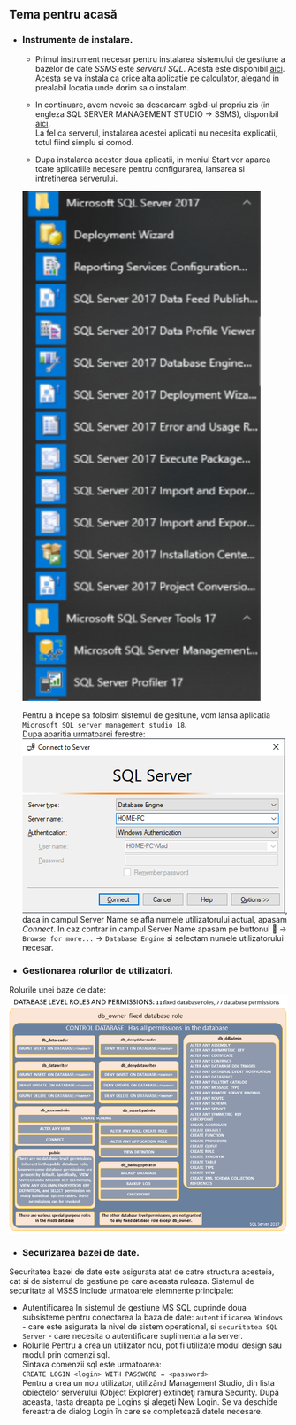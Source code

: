 
## Tema pentru acasă

* ### Instrumente de instalare.  
  - Primul instrument necesar pentru instalarea sistemului de gestiune a bazelor de date *SSMS* este *serverul SQL*. Acesta este disponibil [aici](https://www.microsoft.com/en-us/sql-server/sql-server-downloads).  
  Acesta se va instala ca orice alta aplicatie pe calculator, alegand in prealabil locatia unde dorim sa o instalam.
  
  - In continuare, avem nevoie sa descarcam sgbd-ul propriu zis (in engleza SQL SERVER MANAGEMENT STUDIO -> SSMS), disponibil [aici](https://docs.microsoft.com/en-us/sql/ssms/download-sql-server-management-studio-ssms?view=sql-server-ver15&viewFallbackFrom=sql-server-2019).  
  La fel ca serverul, instalarea acestei aplicatii nu necesita explicatii, totul fiind simplu si comod.  
  
  - Dupa instalarea acestor doua aplicatii, in meniul Start vor aparea toate aplicatiile necesare pentru configurarea, lansarea si intretinerea serverului.
    
   ![Context Menu](/images/aplicatii_sgbd.png) 
   
   Pentru a incepe sa folosim sistemul de gesitune, vom lansa aplicatia  `Microsoft SQL server management studio 18`.  
   Dupa aparitia urmatoarei ferestre:  
   ![Connection window](/images/connection_window.png),  
   daca in campul Server Name se afla numele utilizatorului actual, apasam _Connect_. In caz contrar in campul Server Name apasam pe buttonul :arrow_down_small: -> `Browse for more...` -> `Database Engine` si selectam numele utilizatorului necesar.

<!-- * Instrumente de configurare.
> -->
* ### Gestionarea rolurilor de utilizatori.  
Rolurile unei baze de date:  
![Database Level roles permissions](/images/permissions-of-database-roles.png)

* ### Securizarea bazei de date.
 Securitatea bazei de date este asigurata atat de catre structura acesteia, cat si de sistemul de gestiune pe care aceasta ruleaza. Sistemul de securitate al MSSS include urmatoarele elemnente principale:
  - Autentificarea
     In sistemul de gestiune MS SQL cuprinde doua subsisteme pentru conectarea la baza de date: `autentificarea Windows` - care este asigurata la nivel de sistem operational, si `securitatea SQL Server` - care necesita o autentificare suplimentara la server.
  - Rolurile
    Pentru a crea un utilizator nou, pot fi utilizate modul design sau modul prin comenzi sql.  
    Sintaxa comenzii sql este urmatoarea:  
    `CREATE LOGIN <login> WITH PASSWORD = <password>`  
    Pentru a crea un nou utilizator, utilizând Management Studio, din lista obiectelor serverului (Object Explorer) extindeţi ramura Security. După aceasta, tasta dreapta pe Logins şi alegeţi New Login. Se va deschide fereastra de dialog Login în care se completează datele necesare.
